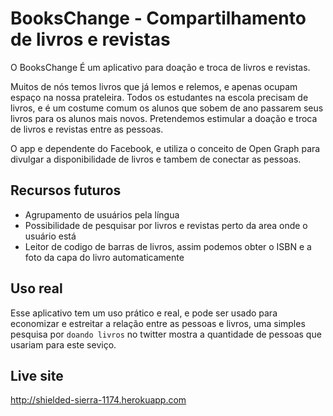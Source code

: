 BooksChange - Compartilhamento de livros e revistas
=================================

O BooksChange É um aplicativo para doação e troca de livros e revistas.

Muitos de nós temos livros que já lemos e relemos, e apenas ocupam espaço na nossa prateleira. Todos os estudantes na escola precisam de livros, e é um costume comum os alunos que sobem de ano passarem seus livros para os alunos mais novos. Pretendemos estimular a doação e troca de livros e revistas entre as pessoas. 

O app e dependente do Facebook, e utiliza o conceito de Open Graph para divulgar a disponibilidade de livros e tambem de conectar as pessoas.



Recursos futuros
-----------------

- Agrupamento de usuários pela língua
- Possibilidade de pesquisar por livros e revistas perto da area onde o usuário está
- Leitor de codigo de barras de livros, assim podemos obter o ISBN e a foto da capa do livro automaticamente




Uso real
--------

Esse aplicativo tem um uso prático e real, e pode ser usado para economizar e estreitar a relação entre as pessoas e livros, uma simples pesquisa por `doando livros` no twitter mostra a quantidade de pessoas que usariam para este seviço.



Live site
---------
http://shielded-sierra-1174.herokuapp.com